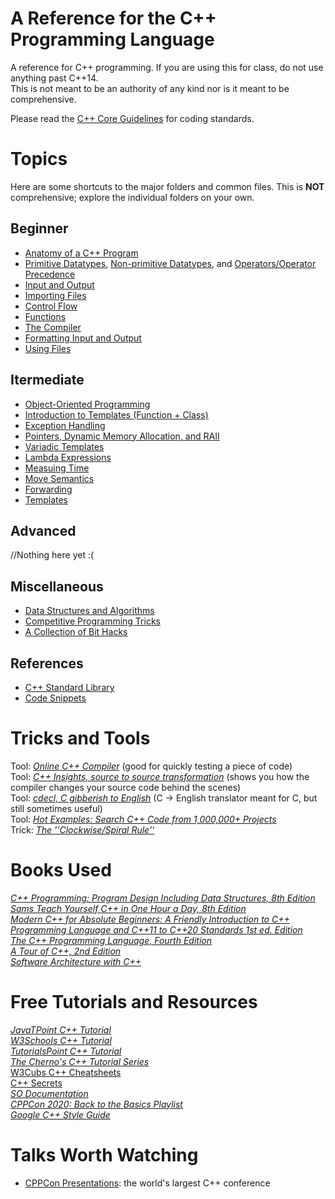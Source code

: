 # A Reference for the C++ Programming Language
A reference for C++ programming. If you are using this for class, do not use anything past C++14. <br />
This is not meant to be an authority of any kind nor is it meant to be comprehensive.

Please read the [C++ Core Guidelines](https://github.com/isocpp/CppCoreGuidelines/blob/master/CppCoreGuidelines.md) for coding standards.

# Topics
Here are some shortcuts to the major folders and common files.
This is **NOT** comprehensive; explore the individual folders on your own. <br />

## Beginner
- [Anatomy of a C++ Program](https://github.com/EthanC2/Notes-and-Writeups/blob/main/C%2B%2B/Anatomy%20of%20a%20C%2B%2B%20Program.md)
- [Primitive Datatypes](https://github.com/EthanC2/Notes-and-Writeups/blob/main/C++/Data%20and%20Data%20Types/README.md#primitive-types), [Non-primitive Datatypes](https://github.com/EthanC2/Notes-and-Writeups/blob/main/C++/Data%20and%20Data%20Types/README.md#non-primitive-data-types), and [Operators/Operator Precedence](https://github.com/EthanC2/Notes-and-Writeups/blob/main/C++/Data%20and%20Data%20Types/README.md#operator-precedence)
- [Input and Output](https://github.com/EthanC2/Notes-and-Writeups/tree/main/C%2B%2B/Input%20and%20Output)
- [Importing Files](https://github.com/EthanC2/Notes-and-Writeups/blob/main/C%2B%2B/The%20Compiler/Preprocessor%20Directives.md#include-file)
- [Control Flow](https://github.com/EthanC2/Notes-and-Writeups/tree/main/C%2B%2B/Control%20Flow)
- [Functions](https://github.com/EthanC2/Notes-and-Writeups/blob/main/C%2B%2B/Functions.md)
- [The Compiler](https://github.com/EthanC2/Notes-and-Writeups/tree/main/C%2B%2B/The%20Compiler)
- [Formatting Input and Output](https://github.com/EthanC2/Notes-and-Writeups/blob/main/C%2B%2B/Input%20and%20Output/iomanip.md)
- [Using Files](https://github.com/EthanC2/Notes-and-Writeups/blob/main/C%2B%2B/Input%20and%20Output/File%20Input%20and%20Output.md)

## Itermediate
- [Object-Oriented Programming](https://github.com/EthanC2/Notes-and-Writeups/tree/main/C%2B%2B/Object-Oriented%20Programming)
- [Introduction to Templates (Function + Class)](https://github.com/EthanC2/Notes-and-Writeups/blob/main/C%2B%2B/Templates/Introduction%20to%20Templates.md)
- [Exception Handling](https://github.com/EthanC2/Notes-and-Writeups/tree/main/C%2B%2B/Exception%20Handling)
- [Pointers, Dynamic Memory Allocation, and RAII](https://github.com/EthanC2/Notes-and-Writeups/tree/main/C%2B%2B/Memory%20Management)
- [Variadic Templates](https://github.com/EthanC2/Notes-and-Writeups/blob/main/C%2B%2B/Advanced/Variadic%20Functions.md#variadic-templates-c11)
- [Lambda Expressions](https://github.com/EthanC2/Notes-and-Writeups/blob/main/C%2B%2B/Advanced/Lambda%20Expressions.md)
- [Measuing Time](https://github.com/EthanC2/Notes-and-Writeups/blob/main/C%2B%2B/Advanced/Date%20and%20Time.md)
- [Move Semantics](https://github.com/EthanC2/Notes-and-Writeups/blob/main/C%2B%2B/Advanced/Move%20Semantics.md)
- [Forwarding](https://github.com/EthanC2/Notes-and-Writeups/blob/main/C++/Advanced/Forwarding.md)
- [Templates](https://github.com/EthanC2/Notes-and-Writeups/tree/main/C%2B%2B/Templates)

## Advanced
//Nothing here yet :(

## Miscellaneous
- [Data Structures and Algorithms](https://github.com/EthanC2/Notes-and-Writeups/tree/main/C++/Data%20Structures%20and%20Algorithms)
- [Competitive Programming Tricks](https://github.com/EthanC2/Notes-and-Writeups/blob/main/C%2B%2B/Competitive%20Programming%20Tricks.md)
- [A Collection of Bit Hacks](https://github.com/EthanC2/Notes-and-Writeups/blob/main/C%2B%2B/Bit%20Hacks.md)

## References
- [C++ Standard Library](https://github.com/EthanC2/Notes-and-Writeups/tree/main/C%2B%2B/C%2B%2B%20Standard%20Library)
- [Code Snippets](https://github.com/EthanC2/Notes-and-Writeups/tree/main/C%2B%2B/Code%20Snippets)

# Tricks and Tools
Tool: [_Online C++ Compiler_](https://www.onlinegdb.com/online_c++_compiler) (good for quickly testing a piece of code) <br />
Tool: [_C++ Insights, source to source transformation_](https://cppinsights.io/) (shows you how the compiler changes your source code behind the scenes) <br />
Tool: [_cdecl, C gibberish to English_](https://cdecl.org/) (C -> English translator meant for C, but still sometimes useful) <br />
Tool: [_Hot Examples: Search C++ Code from 1,000,000+ Projects_](https://cpp.hotexamples.com/) <br />
Trick: [_The ''Clockwise/Spiral Rule''_](http://c-faq.com/decl/spiral.anderson.html) <br />

# Books Used
[_C++ Programming: Program Design Including Data Structures, 8th Edition_](https://www.amazon.com/Programming-Program-Design-Including-Structures/dp/1337117560) <br />
[_Sams Teach Yourself C++ in One Hour a Day, 8th Edition_](https://www.amazon.com/One-Hour-Sams-Teach-Yourself/dp/0789757745) <br />
[_Modern C++ for Absolute Beginners: A Friendly Introduction to C++ Programming Language and C++11 to C++20 Standards 1st ed. Edition_](https://www.amazon.com/Modern-Absolute-Beginners-Introduction-Programming/dp/1484260465) <br />
[_The C++ Programming Language, Fourth Edition_](https://www.amazon.com/C-Programming-Language-4th/dp/0321563840) <br />
[_A Tour of C++, 2nd Edition_](https://www.amazon.com/Tour-2nd-Depth-Bjarne-Stroustrup/dp/0134997832) <br />
[_Software Architecture with C++_](https://www.amazon.com/Software-Architecture-effective-architecture-techniques/dp/1838554599) <br />

# Free Tutorials and Resources
[_JavaTPoint C++ Tutorial_](https://www.javatpoint.com/cpp-tutorial) <br />
[_W3Schools C++ Tutorial_](https://www.w3schools.com/CPP/default.asp) <br />
[_TutorialsPoint C++ Tutorial_](https://www.tutorialspoint.com/cplusplus/index.htm) <br />
[_The Cherno's C++ Tutorial Series_](https://www.youtube.com/watch?v=18c3MTX0PK0&list=PLlrATfBNZ98dudnM48yfGUldqGD0S4FFb) <br />
[W3Cubs C++ Cheatsheets](https://docs.w3cub.com/cpp/) <br />
[C++ Secrets](https://cppsecrets.com/index.php) <br />
[_SO Documentation_](https://sodocumentation.net/cplusplus) <br />
[_CPPCon 2020: Back to the Basics Playlist_](https://www.youtube.com/watch?v=ZAji7PkXaKY&list=PLHTh1InhhwT5o3GwbFYy3sR7HDNRA353e) <br />
[_Google C++ Style Guide_](https://google.github.io/styleguide/cppguide.html) <br />

# Talks Worth Watching
- [CPPCon Presentations](https://github.com/CppCon): the world's largest C++ conference
